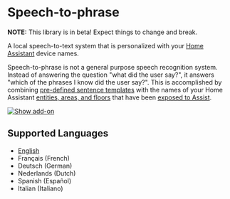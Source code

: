 # Speech-to-phrase

**NOTE:** This library is in beta! Expect things to change and break.

A local speech-to-text system that is personalized with your [Home Assistant](https://www.home-assistant.io/) device names.

Speech-to-phrase is not a general purpose speech recognition system. Instead of answering the question "what did the user say?", it answers "which of the phrases I know did the user say?".
This is accomplished by combining [pre-defined sentence templates](speech_to_phrase/sentences) with the names of your Home Assistant [entities, areas, and floors](https://www.home-assistant.io/getting-started/concepts-terminology/) that have been [exposed to Assist](https://www.home-assistant.io/voice_control/voice_remote_expose_devices/).

[![Show add-on](https://my.home-assistant.io/badges/supervisor_addon.svg)](https://my.home-assistant.io/redirect/supervisor_addon/?addon=47701997_speech-to-phrase&repository_url=https%3A%2F%2Fgithub.com%2Frhasspy%2Fhassio-addons)

## Supported Languages

- [English](docs/english.md)
- Français (French)
- Deutsch (German)
- Nederlands (Dutch)
- Spanish (Español)
- Italian (Italiano)
